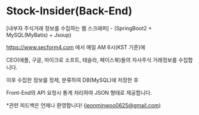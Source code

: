 # Stock-Insider(Back-End)
[내부자 주식거래 정보를 수집하는 웹 스크래퍼] - (SpringBoot2 + MySQL(MyBatis) + Jsoup)

https://www.secform4.com 에서 매일 AM 6시(KST 기준)에

CEO(애플, 구글, 마이크로 소프트, 테슬라, 페이스북)들의 자사주식 거래정보를 수집합니다.

이후 수집한 정보를 정제, 분류하여 DB(MySQL)에 저장한 후

Front-End의 API 요청시 통계 처리하여 JSON 형태로 제공합니다.

*관련 피드백은 언제나 환영합니다! (jeonminwoo0625@gmail.com)
